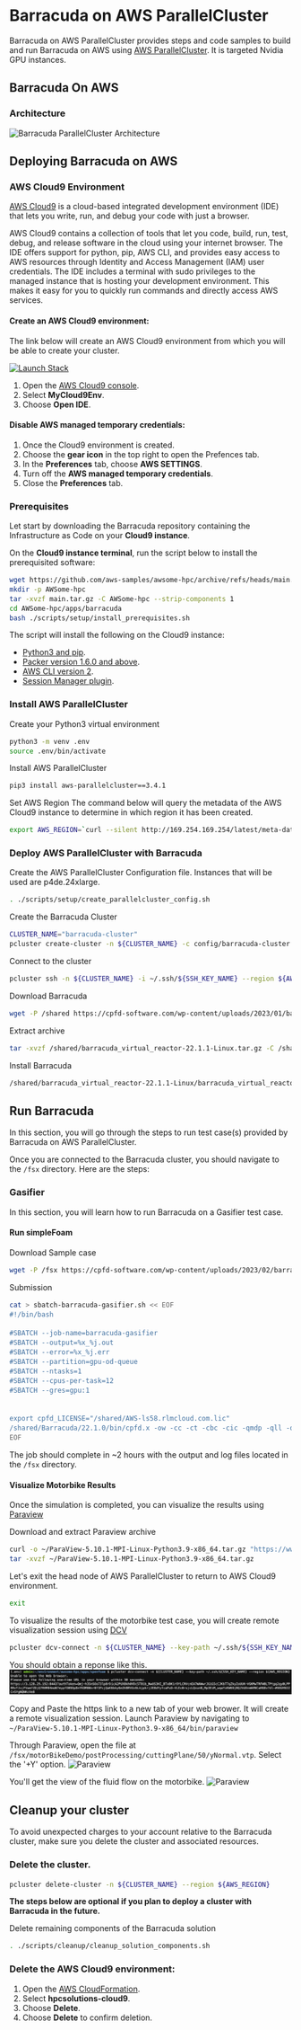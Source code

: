 # Barracuda on AWS ParallelCluster

Barracuda on AWS ParallelCluster provides steps and code samples to build and run Barracuda on AWS using [AWS ParallelCluster](<https://docs.aws.amazon.com/parallelcluster/>).
It is targeted Nvidia GPU instances.

## Barracuda On AWS

### Architecture

![Barracuda ParallelCluster Architecture](<docs/images/openfoam_architecture.png>)

## Deploying Barracuda on AWS

### AWS Cloud9 Environment

[AWS Cloud9](<https://aws.amazon.com/cloud9/>) is a cloud-based integrated development environment (IDE) that lets you write, run, and debug your code with just a browser.

AWS Cloud9 contains a collection of tools that let you code, build, run, test, debug, and release software in the cloud using your internet browser. The IDE offers support for python, pip, AWS CLI, and provides easy access to AWS resources through Identity and Access Management (IAM) user credentials. The IDE includes a terminal with sudo privileges to the managed instance that is hosting your development environment. This makes it easy for you to quickly run commands and directly access AWS services.

#### Create an AWS Cloud9 environment:

The link below will create an AWS Cloud9 environment from which you will be able to create your cluster.

[![Launch Stack](<https://samdengler.github.io/cloudformation-launch-stack-button-svg/images/us-east-1.svg>)](<https://us-east-1.console.aws.amazon.com/cloudformation/home?region=us-east-1#/stacks/create/template?stackName=hpcsolutions-cloud9&templateURL=https://awsome-hpc.s3.amazonaws.com/cf_hpc_solutions_cloud9.yaml>)

1. Open the [AWS Cloud9 console](<https://console.aws.amazon.com/cloud9>).
1. Select **MyCloud9Env**.
1. Choose **Open IDE**.

#### Disable AWS managed temporary credentials:

1. Once the Cloud9 environment is created.
1. Choose the **gear icon** in the top right to open the Prefences tab.
1. In the **Preferences** tab, choose **AWS SETTINGS**.
1. Turn off the **AWS managed temporary credentials**.
1. Close the **Preferences** tab.

### Prerequisites

Let start by downloading the Barracuda repository containing the Infrastructure as Code on your **Cloud9 instance**.

On the **Cloud9 instance terminal**, run the script below to install the prerequisited software:

```bash
wget https://github.com/aws-samples/awsome-hpc/archive/refs/heads/main.tar.gz
mkdir -p AWSome-hpc
tar -xvzf main.tar.gz -C AWSome-hpc --strip-components 1
cd AWSome-hpc/apps/barracuda
bash ./scripts/setup/install_prerequisites.sh
```

The script will install the following on the Cloud9 instance:

- [Python3 and pip](<https://pip.pypa.io/en/latest/installing/>).
- [Packer version 1.6.0 and above](<https://learn.hashicorp.com/tutorials/packer/getting-started-install?in=packer/getting-started>).
- [AWS CLI version 2](<https://docs.aws.amazon.com/cli/latest/userguide/install-cliv2.html>).
- [Session Manager plugin](<https://docs.aws.amazon.com/systems-manager/latest/userguide/session-manager-working-with-install-plugin.html>).

### Install AWS ParallelCluster

Create your Python3 virtual environment

```bash
python3 -m venv .env
source .env/bin/activate
```

Install AWS ParallelCluster

```bash
pip3 install aws-parallelcluster==3.4.1
```

Set AWS Region
The command below will query the metadata of the AWS Cloud9 instance to determine in which region it has been created.

```bash
export AWS_REGION=`curl --silent http://169.254.169.254/latest/meta-data/placement/region`
```

### Deploy AWS ParallelCluster with Barracuda

Create the AWS ParallelCluster Configuration file.
Instances that will be used are p4de.24xlarge.

```bash
. ./scripts/setup/create_parallelcluster_config.sh
```

Create the Barracuda Cluster

```bash
CLUSTER_NAME="barracuda-cluster"
pcluster create-cluster -n ${CLUSTER_NAME} -c config/barracuda-cluster.yaml --region ${AWS_REGION}
```

Connect to the cluster

```bash
pcluster ssh -n ${CLUSTER_NAME} -i ~/.ssh/${SSH_KEY_NAME} --region ${AWS_REGION}
```

Download Barracuda
```bash
wget -P /shared https://cpfd-software.com/wp-content/uploads/2023/01/barracuda_virtual_reactor-22.1.1-Linux.tar.gz
```

Extract archive
```bash
tar -xvzf /shared/barracuda_virtual_reactor-22.1.1-Linux.tar.gz -C /shared
```

Install Barracuda
```bash
/shared/barracuda_virtual_reactor-22.1.1-Linux/barracuda_virtual_reactor-22.1.1-Linux.run install --default-answer --accept-licenses --confirm-command --root /shared/Barracuda/22.1.0
```

## Run Barracuda

In this section, you will go through the steps to run test case(s) provided by Barracuda on AWS ParallelCluster.

Once you are connected to the Barracuda cluster, you should navigate to the `/fsx` directory.
Here are the steps:

### Gasifier

In this section, you will learn how to run Barracuda on a Gasifier test case.

#### Run simpleFoam

Download Sample case
```bash
wget -P /fsx https://cpfd-software.com/wp-content/uploads/2023/02/barracuda_sample_case.zip
```

Submission
```bash
cat > sbatch-barracuda-gasifier.sh << EOF
#!/bin/bash

#SBATCH --job-name=barracuda-gasifier
#SBATCH --output=%x_%j.out
#SBATCH --error=%x_%j.err
#SBATCH --partition=gpu-od-queue
#SBATCH --ntasks=1
#SBATCH --cpus-per-task=12
#SBATCH --gres=gpu:1


export cpfd_LICENSE="/shared/AWS-ls58.rlmcloud.com.lic"
/shared/Barracuda/22.1.0/bin/cpfd.x -ow -cc -ct -cbc -cic -qmdp -qll -qfe -gpu -dmulti 1 -fallback quit gasifier.prj
EOF
```

The job should complete in ~2 hours with the output and log files located in the `/fsx` directory.

#### Visualize Motorbike Results

Once the simulation is completed, you can visualize the results using [Paraview](https://www.paraview.org)

Download and extract Paraview archive
```bash
curl -o ~/ParaView-5.10.1-MPI-Linux-Python3.9-x86_64.tar.gz "https://www.paraview.org/paraview-downloads/download.php?submit=Download&version=v5.10&type=binary&os=Linux&downloadFile=ParaView-5.10.1-MPI-Linux-Python3.9-x86_64.tar.gz" && \
tar -xvzf ~/ParaView-5.10.1-MPI-Linux-Python3.9-x86_64.tar.gz
```

Let's exit the head node of AWS ParallelCluster to return to AWS Cloud9 environment.
```bash
exit
```

To visualize the results of the motorbike test case, you will create remote visualization session using [DCV](https://aws.amazon.com/hpc/dcv/)
```bash
pcluster dcv-connect -n ${CLUSTER_NAME} --key-path ~/.ssh/${SSH_KEY_NAME} --region ${AWS_REGION}
```

You should obtain a reponse like this.
![DCV link](<docs/images/dcv_connect.png>)

Copy and Paste the https link to a new tab of your web brower. It will create a remote visualization session.
Launch Paraview by navigating to `~/ParaView-5.10.1-MPI-Linux-Python3.9-x86_64/bin/paraview`

Through Paraview, open the file at `/fsx/motorBikeDemo/postProcessing/cuttingPlane/50/yNormal.vtp`.
Select the '+Y' option.
![Paraview](<docs/images/paraview_y.png>)

You'll get the view of the fluid flow on the motorbike.
![Paraview](<docs/images/paraview_motorbike_4m.png>)

## Cleanup your cluster

To avoid unexpected charges to your account relative to the Barracuda cluster, make sure you delete the cluster and associated resources.

### Delete the cluster.

```bash
pcluster delete-cluster -n ${CLUSTER_NAME} --region ${AWS_REGION}
```

**The steps below are optional if you plan to deploy a cluster with Barracuda in the future.**

Delete remaining components of the Barracuda solution

```bash
. ./scripts/cleanup/cleanup_solution_components.sh
```

### Delete the AWS Cloud9 environment:

1. Open the [AWS CloudFormation](<https://console.aws.amazon.com/cloudformation>).
1. Select **hpcsolutions-cloud9**.
1. Choose **Delete**.
1. Choose **Delete** to confirm deletion.
